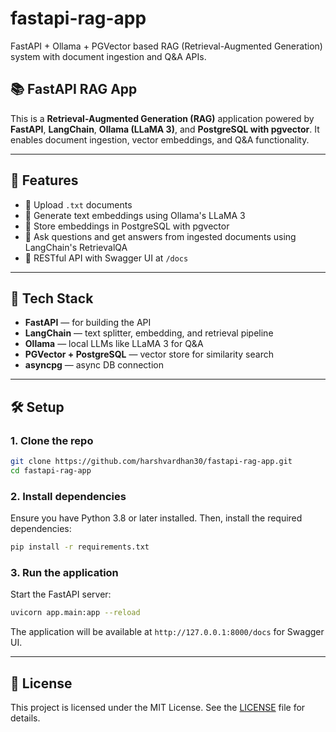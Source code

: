 # fastapi-rag-app
FastAPI + Ollama + PGVector based RAG (Retrieval-Augmented Generation) system with document ingestion and Q&amp;A APIs.

## 📚 FastAPI RAG App

This is a **Retrieval-Augmented Generation (RAG)** application powered by **FastAPI**, **LangChain**, **Ollama (LLaMA 3)**, and **PostgreSQL with pgvector**. It enables document ingestion, vector embeddings, and Q&A functionality.

---

## 🚀 Features

- 🔹 Upload `.txt` documents
- 🔹 Generate text embeddings using Ollama's LLaMA 3
- 🔹 Store embeddings in PostgreSQL with pgvector
- 🔹 Ask questions and get answers from ingested documents using LangChain's RetrievalQA
- 🔹 RESTful API with Swagger UI at `/docs`

---

## 🧠 Tech Stack

- **FastAPI** — for building the API
- **LangChain** — text splitter, embedding, and retrieval pipeline
- **Ollama** — local LLMs like LLaMA 3 for Q&A
- **PGVector + PostgreSQL** — vector store for similarity search
- **asyncpg** — async DB connection

---

## 🛠️ Setup

### 1. Clone the repo

```bash
git clone https://github.com/harshvardhan30/fastapi-rag-app.git
cd fastapi-rag-app
```

### 2. Install dependencies

Ensure you have Python 3.8 or later installed. Then, install the required dependencies:

```bash
pip install -r requirements.txt
```

### 3. Run the application

Start the FastAPI server:

```bash
uvicorn app.main:app --reload
```

The application will be available at `http://127.0.0.1:8000/docs` for Swagger UI.

---

## 📜 License

This project is licensed under the MIT License. See the [LICENSE](LICENSE) file for details.

